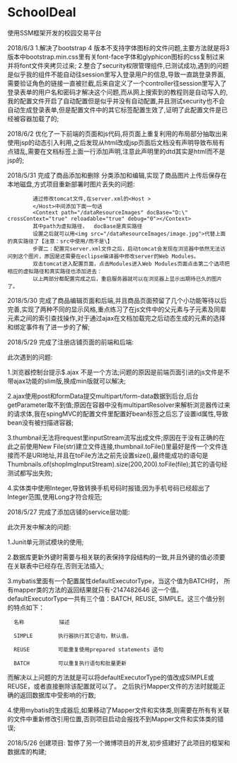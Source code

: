# SchoolDeal
使用SSM框架开发的校园交易平台

2018/6/3 1.解决了bootstrap 4 版本不支持字体图标的文件问题,主要方法就是将3版本中bootstrap.min.css里有关font-face字体和glyphicon图标的css复制过来并将font文件夹拷贝过来;
         2.整合了security权限管理组件,已测试成功,遇到的问题是似乎我的组件不能自动往session里写入登录用户的信息,导致一直跳登录界面,需要验证角色的链接一直被拦截,后来自定义了一个controller往session里写入了登录表单的用户名和密码才解决这个问题,而从网上搜索到的教程则是自动写入的,我的配置文件开启了自动配置但是似乎并没有自动配置,并且测试security也不会自动生成登录表单,但是配置文件中的其它标签配置生效了,证明了此配置文件是已经被容器加载了的;    

2018/6/2 优化了一下前端的页面和js代码,将页面上重复利用的布局部分抽取出来使用jsp的动态引入利用,之后发现从html改成jsp页面后文档没有声明导致布局有点错乱,需要在文档<html>标签上面一行添加声明<!DOCTYPE HTML PUBLIC "-//W3C//DTD HTML 4.01 Transitional//EN" "http://www.w3.org/TR/html4/loose.dtd">,注意此声明里的dtd其实是html而不是jsp的;

2018/5/31 完成了商品添加和删除 分类添加和编辑,实现了商品图片上传后保存在本地磁盘,方式项目重新部署时图片丢失的问题:
            
            通过修改tomcat文件,在server.xml的<Host >          
            </Host>中间添加下面一句话
            <Context path="/dataResourceImages" docBase="D:\" crossContext="true" reloadable="true" debug="0"></Context>  
            其中path为虚拟路径，  docBase是真实路径
            设置之后就可以用<img src="/dataResourceImages/image.jpg">代替上面的真实路径了【注意：src中使用/而不是\】
            步骤二：配置完server.xml文件之后，启动tomcat会发现在浏览器中依然无法访问到这个图片，原因是还需要在eclipse编译器中修改server的Web Modules。
            双击tomcat进入配置页面，点击Modules进入Web Modules页面点击第二个选项把相应的虚拟路径和真实路径也添加进去：
            以上两部分都配置完成之后，重启服务器就可以在浏览器上显示出期待已久的图片了。

2018/5/30 完成了商品编辑页面和后端,并且商品页面预留了几个小功能等待以后完善,实现了两种不同的显示风格,重点练习了在js文件中的父元素与子元素及同辈元素之间的索引查找操作,对于通过ajax在文档加载完之后动态生成的元素的选择和绑定事件有了进一步的了解;

2018/5/29 完成了注册店铺页面的前端和后端:

此次遇到的问题:

1.浏览器控制台提示$.ajax 不是一个方法;问题的原因是前端页面引进的js文件是不带ajax功能的slim版,换成min版就可以解决;

2.ajax使用post和formData提交multipart/form-data数据到后台,后台getParameter取不到值;原因在容器中没有multipartResolver来解析浏览器传过来的请求体,我在spingMVC的配置文件里配置好bean标签之后忘了设置id属性,导致bean没有被扫描进容器;

3.thumbnail无法将request里inputStream流写出成文件;原因在于没有正确的在此之前使用New File(str)建立文件连接,thumbnail.toFile()里最好是传一个文件连接而不是URI地址,并且在toFile方法之前先设置size(),最终能成功的语句是Thumbnails.of(shopImgInputStream).size(200,200).toFile(file);其它的语句经测试都写出失败;

4.实体类中使用Integer,导致转换手机号码时报错;因为手机号码已经超出了Integer范围,使用Long才符合规范;

2018/5/27 完成了添加店铺的service层功能:

此次开发中解决的问题:

1.Junit单元测试模块的使用;

2.数据库更新外键时需要与相关联的表保持字段结构的一致,并且外键的值必须要在关联表中已经存在,否则无法插入;

3.mybatis里面有一个配置属性defaultExecutorType，当这个值为BATCH时， 所有mapper类的方法的返回结果就只有-2147482646 这一个值。defaultExecutorType一共有三个值：BATCH, REUSE, SIMPLE。这三个值分别的特点如下：
  
      名称           描述
      
      SIMPLE        执行器执行其它语句，默认值。
        
      REUSE         可能重复使用prepared statements 语句
      
      BATCH         可以重复执行语句和批量更新    

  
  
而解决以上问题的方法就是可以将defaultExecutorType的值改成SIMPLE或REUSE，或者直接删除该配置就可以了。 
之后执行Mapper文件的方法时就能正确的返回数据库中受影响的行数;

4.使用mybatis的生成器后,如果移动了Mapper文件和实体类,则需要在所有有关联的文件中重新修改引用位置,否则项目启动会报找不到Mapper文件和实体类的错误;  

2018/5/26 创建项目:
暂停了另一个微博项目的开发,初步搭建好了此项目的框架和数据库的构建;
